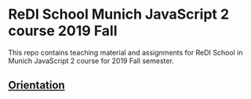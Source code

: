 # ReDI School Munich JavaScript 2 course 2019 Fall

This repo contains teaching material and assignments for ReDI School in Munich JavaScript 2 course for 2019 Fall semester.

## [Orientation](https://redi-school.github.io/js2-munich-2019-fall/sessions/00-orientation/index.html)
